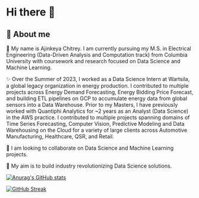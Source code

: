# Hi there 👋


## 🔭 About me

🌱 My name is Ajinkeya Chitrey. I am currently pursuing my M.S. in Electrical Engineering (Data-Driven Analysis and Computation track) from Columbia University with coursework and research focused on Data Science and Machine Learning. 

✨ Over the Summer of 2023, I worked as a Data Science Intern at Wartsila, a global legacy organization in energy production. I contributed to multiple projects across Energy Demand Forecasting, Energy Bidding Price Forecast, and building ETL pipelines on GCP to accumulate energy data from global sensors into a Data Warehouse. Prior to my Masters, I have previously worked with Quantiphi Analytics for ~2 years as an Analyst (Data Science) in the AWS practice. I contributed to multiple projects spanning domains of Time Series Forecasting, Computer Vision, Predictive Modeling and Data Warehousing on the Cloud for a variety of large clients across Automotive Manufacturing, Healthcare, QSR, and Retail.

👯 I am looking to collaborate on Data Science and Machine Learning projects.

💬 My aim is to build industry revolutionizing Data Science solutions.

[![Anurag's GitHub stats](https://github-readme-stats.vercel.app/api?username=ajinkeya17)](https://github.com/anuraghazra/github-readme-stats)

[![GitHub Streak](https://github-readme-streak-stats.herokuapp.com/?user=ajinkeya17&theme=dark)](https://git.io/streak-stats)

<!--
**ajinkeya17/ajinkeya17** is a ✨ _special_ ✨ repository because its `README.md` (this file) appears on your GitHub profile.

Here are some ideas to get you started:

- 🔭 I’m currently working on ...
- 🌱 I’m currently learning ...
- 👯 I’m looking to collaborate on ...
- 🤔 I’m looking for help with ...
- 💬 Ask me about ...
- 📫 How to reach me: ...
- 😄 Pronouns: ...
- ⚡ Fun fact: ...
-->
